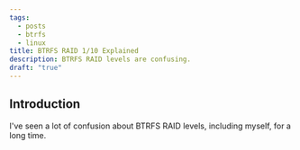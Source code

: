 ```yaml
---
tags:
  - posts
  - btrfs
  - linux
title: BTRFS RAID 1/10 Explained
description: BTRFS RAID levels are confusing.
draft: "true"
---
```

## Introduction

I've seen a lot of confusion about BTRFS RAID levels, including myself, for a long time.
